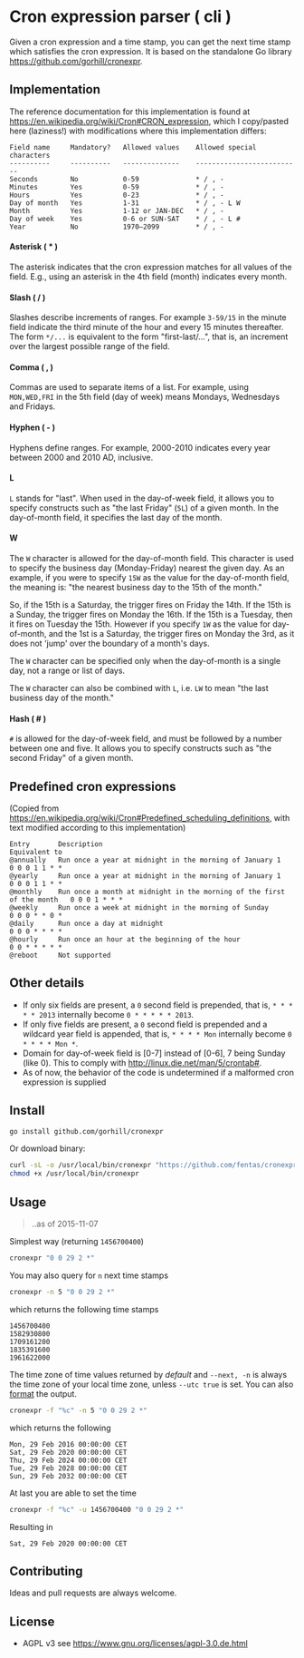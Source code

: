 Cron expression parser ( cli )
=============================
Given a cron expression and a time stamp, you can get the next time stamp which satisfies the cron expression.
It is based on the standalone Go library https://github.com/gorhill/cronexpr.

Implementation
--------------
The reference documentation for this implementation is found at
<https://en.wikipedia.org/wiki/Cron#CRON_expression>, which I copy/pasted here (laziness!) with modifications where this implementation differs:

    Field name     Mandatory?   Allowed values    Allowed special characters
    ----------     ----------   --------------    --------------------------
    Seconds        No           0-59              * / , -
    Minutes        Yes          0-59              * / , -
    Hours          Yes          0-23              * / , -
    Day of month   Yes          1-31              * / , - L W
    Month          Yes          1-12 or JAN-DEC   * / , -
    Day of week    Yes          0-6 or SUN-SAT    * / , - L #
    Year           No           1970–2099         * / , -

#### Asterisk ( * )
The asterisk indicates that the cron expression matches for all values of the field. E.g., using an asterisk in the 4th field (month) indicates every month.

#### Slash ( / )
Slashes describe increments of ranges. For example `3-59/15` in the minute field indicate the third minute of the hour and every 15 minutes thereafter. The form `*/...` is equivalent to the form "first-last/...", that is, an increment over the largest possible range of the field.

#### Comma ( , )
Commas are used to separate items of a list. For example, using `MON,WED,FRI` in the 5th field (day of week) means Mondays, Wednesdays and Fridays.

#### Hyphen ( - )
Hyphens define ranges. For example, 2000-2010 indicates every year between 2000 and 2010 AD, inclusive.

#### L
`L` stands for "last". When used in the day-of-week field, it allows you to specify constructs such as "the last Friday" (`5L`) of a given month. In the day-of-month field, it specifies the last day of the month.

#### W
The `W` character is allowed for the day-of-month field. This character is used to specify the business day (Monday-Friday) nearest the given day. As an example, if you were to specify `15W` as the value for the day-of-month field, the meaning is: "the nearest business day to the 15th of the month."

So, if the 15th is a Saturday, the trigger fires on Friday the 14th. If the 15th is a Sunday, the trigger fires on Monday the 16th. If the 15th is a Tuesday, then it fires on Tuesday the 15th. However if you specify `1W` as the value for day-of-month, and the 1st is a Saturday, the trigger fires on Monday the 3rd, as it does not 'jump' over the boundary of a month's days.

The `W` character can be specified only when the day-of-month is a single day, not a range or list of days.

The `W` character can also be combined with `L`, i.e. `LW` to mean "the last business day of the month."

#### Hash ( # )
`#` is allowed for the day-of-week field, and must be followed by a number between one and five. It allows you to specify constructs such as "the second Friday" of a given month.

Predefined cron expressions
---------------------------
(Copied from <https://en.wikipedia.org/wiki/Cron#Predefined_scheduling_definitions>, with text modified according to this implementation)

    Entry       Description                                                             Equivalent to
    @annually   Run once a year at midnight in the morning of January 1                 0 0 0 1 1 * *
    @yearly     Run once a year at midnight in the morning of January 1                 0 0 0 1 1 * *
    @monthly    Run once a month at midnight in the morning of the first of the month   0 0 0 1 * * *
    @weekly     Run once a week at midnight in the morning of Sunday                    0 0 0 * * 0 *
    @daily      Run once a day at midnight                                              0 0 0 * * * *
    @hourly     Run once an hour at the beginning of the hour                           0 0 * * * * *
    @reboot     Not supported

Other details
-------------
* If only six fields are present, a `0` second field is prepended, that is, `* * * * * 2013` internally become `0 * * * * * 2013`.
* If only five fields are present, a `0` second field is prepended and a wildcard year field is appended, that is, `* * * * Mon` internally become `0 * * * * Mon *`.
* Domain for day-of-week field is [0-7] instead of [0-6], 7 being Sunday (like 0). This to comply with http://linux.die.net/man/5/crontab#.
* As of now, the behavior of the code is undetermined if a malformed cron expression is supplied

Install
-------
```sh
go install github.com/gorhill/cronexpr
```
Or download binary:
```sh
curl -sL -o /usr/local/bin/cronexpr "https://github.com/fentas/cronexpr/releases/download/0.1.0/cronexpr"
chmod +x /usr/local/bin/cronexpr
```

Usage
-----
> ..as of 2015-11-07

Simplest way (returning `1456700400`)
```sh
cronexpr "0 0 29 2 *"
```
You may also query for `n` next time stamps
```sh
cronexpr -n 5 "0 0 29 2 *"
```

which returns the following time stamps

    1456700400
    1582930800
    1709161200
    1835391600
    1961622000

The time zone of time values returned by *default* and `--next, -n` is always the
time zone of your local time zone, unless `--utc true` is set.
You can also [format](http://strftime.org/) the output.
```sh
cronexpr -f "%c" -n 5 "0 0 29 2 *"
```

which returns the following

    Mon, 29 Feb 2016 00:00:00 CET
    Sat, 29 Feb 2020 00:00:00 CET
    Thu, 29 Feb 2024 00:00:00 CET
    Tue, 29 Feb 2028 00:00:00 CET
    Sun, 29 Feb 2032 00:00:00 CET

At last you are able to set the time
```sh
cronexpr -f "%c" -u 1456700400 "0 0 29 2 *"
```

Resulting in

    Sat, 29 Feb 2020 00:00:00 CET

Contributing
--------
Ideas and pull requests are always welcome.

License
-------
- AGPL v3 see <https://www.gnu.org/licenses/agpl-3.0.de.html>
